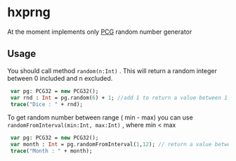 # hxprng
At the moment implements only [PCG](http://www.pcg-random.org/) random number generator

## Usage
You should call method `random(n:Int)` . This will return a random integer between 0 included and n excluded.
```haxe
 var pg: PCG32 = new PCG32();
 var rnd : Int = pg.random(6) + 1; //add 1 to return a value between 1 and 6 (included)
 trace("Dice : " + rnd);
```

To get random number between range ( min - max) you can use `randomFromInterval(min:Int, max:Int)` , where min < max
```haxe
 var pg: PCG32 = new PCG32();
 var month : Int = pg.randomFromInterval(1,12); // return a value between 1 and 12 (included)
 trace("Month : " + month);
```
